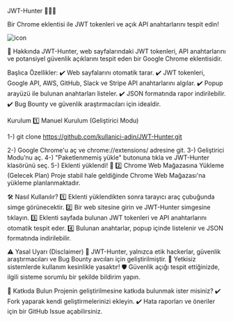 JWT-Hunter 🔑🕵️‍♂️

Bir Chrome eklentisi ile JWT tokenleri ve açık API anahtarlarını tespit edin!

![icon](https://github.com/user-attachments/assets/965b4c12-875e-46a5-9596-1a0f5ff048f7)

🚀 Hakkında
JWT-Hunter, web sayfalarındaki JWT tokenleri, API anahtarlarını ve potansiyel güvenlik açıklarını tespit eden bir Google Chrome eklentisidir.

Başlıca Özellikler:
✔️ Web sayfalarını otomatik tarar.
✔️ JWT tokenleri, Google API, AWS, GitHub, Slack ve Stripe API anahtarlarını algılar.
✔️ Popup arayüzü ile bulunan anahtarları listeler.
✔️ JSON formatında rapor indirilebilir.
✔️ Bug Bounty ve güvenlik araştırmacıları için idealdir.

Kurulum
1️⃣ Manuel Kurulum (Geliştirici Modu)

1-) git clone https://github.com/kullanici-adin/JWT-Hunter.git

2-) Google Chrome'u aç ve chrome://extensions/ adresine git.
3-) Geliştirici Modu’nu aç.
4-) "Paketlenmemiş yükle" butonuna tıkla ve JWT-Hunter klasörünü seç.
5-) Eklenti yüklendi! 🚀
2️⃣ Chrome Web Mağazasına Yükleme (Gelecek Plan)
Proje stabil hale geldiğinde Chrome Web Mağazası'na yükleme planlanmaktadır.

🛠 Nasıl Kullanılır?
1️⃣ Eklenti yüklendikten sonra tarayıcı araç çubuğunda simge görünecektir.
2️⃣ Bir web sitesine girin ve JWT-Hunter simgesine tıklayın.
3️⃣ Eklenti sayfada bulunan JWT tokenleri ve API anahtarlarını otomatik tespit eder.
4️⃣ Bulunan anahtarlar, popup içinde listelenir ve JSON formatında indirilebilir.


⚠️ Yasal Uyarı (Disclaimer)
🚨 JWT-Hunter, yalnızca etik hackerlar, güvenlik araştırmacıları ve Bug Bounty avcıları için geliştirilmiştir.
🚫 Yetkisiz sistemlerde kullanım kesinlikle yasaktır!
🛡 Güvenlik açığı tespit ettiğinizde, ilgili sisteme sorumlu bir şekilde bildirim yapın.

🤝 Katkıda Bulun
Projenin geliştirilmesine katkıda bulunmak ister misiniz?
✔️ Fork yaparak kendi geliştirmelerinizi ekleyin.
✔️ Hata raporları ve öneriler için bir GitHub Issue açabilirsiniz.
